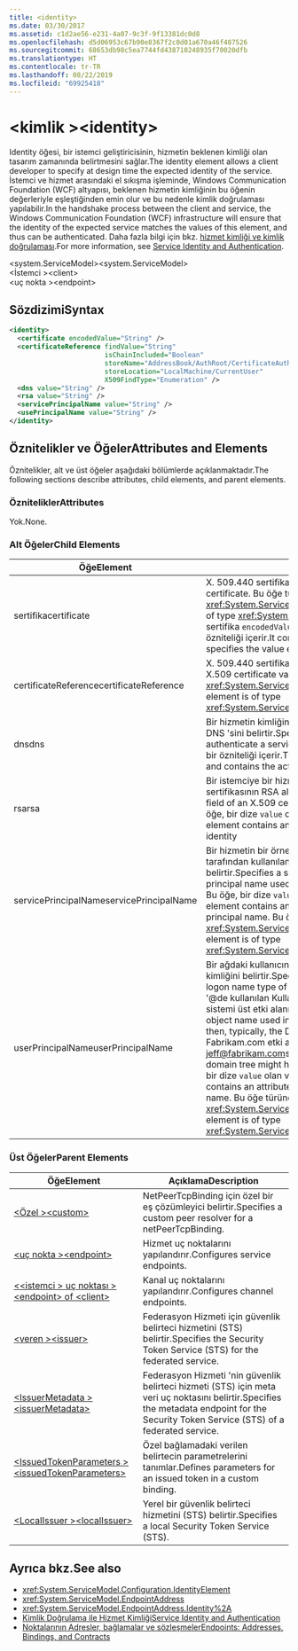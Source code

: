 ```yaml
---
title: <identity>
ms.date: 03/30/2017
ms.assetid: c1d2ae56-e231-4a07-9c3f-9f13381dc0d8
ms.openlocfilehash: d5d06953c67b90e8367f2c0d01a670a46f487526
ms.sourcegitcommit: 68653db98c5ea7744fd438710248935f70020dfb
ms.translationtype: HT
ms.contentlocale: tr-TR
ms.lasthandoff: 08/22/2019
ms.locfileid: "69925418"
---
```

# <a name="identity"></a><span data-ttu-id="2ac1e-101">\<kimlik ></span><span class="sxs-lookup"><span data-stu-id="2ac1e-101">\<identity></span></span>
<span data-ttu-id="2ac1e-102">Identity öğesi, bir istemci geliştiricisinin, hizmetin beklenen kimliği olan tasarım zamanında belirtmesini sağlar.</span><span class="sxs-lookup"><span data-stu-id="2ac1e-102">The identity element allows a client developer to specify at design time the expected identity of the service.</span></span> <span data-ttu-id="2ac1e-103">İstemci ve hizmet arasındaki el sıkışma işleminde, Windows Communication Foundation (WCF) altyapısı, beklenen hizmetin kimliğinin bu öğenin değerleriyle eşleştiğinden emin olur ve bu nedenle kimlik doğrulaması yapılabilir.</span><span class="sxs-lookup"><span data-stu-id="2ac1e-103">In the handshake process between the client and service, the Windows Communication Foundation (WCF) infrastructure will ensure that the identity of the expected service matches the values of this element, and thus can be authenticated.</span></span> <span data-ttu-id="2ac1e-104">Daha fazla bilgi için bkz. [hizmet kimliği ve kimlik doğrulaması](../../../wcf/feature-details/service-identity-and-authentication.md).</span><span class="sxs-lookup"><span data-stu-id="2ac1e-104">For more information, see [Service Identity and Authentication](../../../wcf/feature-details/service-identity-and-authentication.md).</span></span>  
  
 <span data-ttu-id="2ac1e-105">\<system.ServiceModel></span><span class="sxs-lookup"><span data-stu-id="2ac1e-105">\<system.ServiceModel></span></span>  
<span data-ttu-id="2ac1e-106">\<İstemci ></span><span class="sxs-lookup"><span data-stu-id="2ac1e-106">\<client></span></span>  
<span data-ttu-id="2ac1e-107">\<uç nokta ></span><span class="sxs-lookup"><span data-stu-id="2ac1e-107">\<endpoint></span></span>  
  
## <a name="syntax"></a><span data-ttu-id="2ac1e-108">Sözdizimi</span><span class="sxs-lookup"><span data-stu-id="2ac1e-108">Syntax</span></span>  
  
```xml  
<identity>
  <certificate encodedValue="String" />
  <certificateReference findValue="String"
                        isChainIncluded="Boolean"
                        storeName="AddressBook/AuthRoot/CertificateAuthority/Disallowed/My/Root/TrustedPeople/TrustedPublisher"
                        storeLocation="LocalMachine/CurrentUser"
                        X509FindType="Enumeration" />
  <dns value="String" />
  <rsa value="String" />
  <servicePrincipalName value="String" />
  <usePrincipalName value="String" />
</identity>
```  
  
## <a name="attributes-and-elements"></a><span data-ttu-id="2ac1e-109">Öznitelikler ve Öğeler</span><span class="sxs-lookup"><span data-stu-id="2ac1e-109">Attributes and Elements</span></span>  
 <span data-ttu-id="2ac1e-110">Öznitelikler, alt ve üst öğeler aşağıdaki bölümlerde açıklanmaktadır.</span><span class="sxs-lookup"><span data-stu-id="2ac1e-110">The following sections describe attributes, child elements, and parent elements.</span></span>  
  
### <a name="attributes"></a><span data-ttu-id="2ac1e-111">Öznitelikler</span><span class="sxs-lookup"><span data-stu-id="2ac1e-111">Attributes</span></span>  
 <span data-ttu-id="2ac1e-112">Yok.</span><span class="sxs-lookup"><span data-stu-id="2ac1e-112">None.</span></span>  
  
### <a name="child-elements"></a><span data-ttu-id="2ac1e-113">Alt Öğeler</span><span class="sxs-lookup"><span data-stu-id="2ac1e-113">Child Elements</span></span>  
  
|<span data-ttu-id="2ac1e-114">Öğe</span><span class="sxs-lookup"><span data-stu-id="2ac1e-114">Element</span></span>|<span data-ttu-id="2ac1e-115">Açıklama</span><span class="sxs-lookup"><span data-stu-id="2ac1e-115">Description</span></span>|  
|-------------|-----------------|  
|<span data-ttu-id="2ac1e-116">sertifika</span><span class="sxs-lookup"><span data-stu-id="2ac1e-116">certificate</span></span>|<span data-ttu-id="2ac1e-117">X. 509.440 sertifikasının ayarlarını belirtir.</span><span class="sxs-lookup"><span data-stu-id="2ac1e-117">Specifies settings of an X.509 certificate.</span></span> <span data-ttu-id="2ac1e-118">Bu öğe türündedir <xref:System.ServiceModel.Configuration.CertificateElement>.</span><span class="sxs-lookup"><span data-stu-id="2ac1e-118">This element is of type <xref:System.ServiceModel.Configuration.CertificateElement>.</span></span> <span data-ttu-id="2ac1e-119">Bu, bu sertifika `encodedValue` tarafından kodlanan değeri belirten String olan bir özniteliği içerir.</span><span class="sxs-lookup"><span data-stu-id="2ac1e-119">It contains an attribute `encodedValue` that is a string, which specifies the value encoded by this certificate.</span></span>|  
|<span data-ttu-id="2ac1e-120">certificateReference</span><span class="sxs-lookup"><span data-stu-id="2ac1e-120">certificateReference</span></span>|<span data-ttu-id="2ac1e-121">X. 509.440 sertifika doğrulamasının ayarlarını belirtir.</span><span class="sxs-lookup"><span data-stu-id="2ac1e-121">Specifies settings for X.509 certificate validation.</span></span> <span data-ttu-id="2ac1e-122">Bu öğe türündedir <xref:System.ServiceModel.Configuration.CertificateReferenceElement>.</span><span class="sxs-lookup"><span data-stu-id="2ac1e-122">This element is of type <xref:System.ServiceModel.Configuration.CertificateReferenceElement>.</span></span>|  
|<span data-ttu-id="2ac1e-123">dns</span><span class="sxs-lookup"><span data-stu-id="2ac1e-123">dns</span></span>|<span data-ttu-id="2ac1e-124">Bir hizmetin kimliğini doğrulamak için kullanılan X. 509.440 sertifikasının DNS 'sini belirtir.</span><span class="sxs-lookup"><span data-stu-id="2ac1e-124">Specifies the DNS of an X.509 certificate used to authenticate a service.</span></span> <span data-ttu-id="2ac1e-125">Bu öğe, bir dize `value` olan ve gerçek kimliği içeren bir özniteliği içerir.</span><span class="sxs-lookup"><span data-stu-id="2ac1e-125">This element contains an attribute `value` that is a string, and contains the actual identity.</span></span>|  
|<span data-ttu-id="2ac1e-126">rsa</span><span class="sxs-lookup"><span data-stu-id="2ac1e-126">rsa</span></span>|<span data-ttu-id="2ac1e-127">Bir istemciye bir hizmetin kimliğini doğrulamak için kullanılan X. 509.440 sertifikasının RSA alanının değerini belirtir.</span><span class="sxs-lookup"><span data-stu-id="2ac1e-127">Specifies the value of the RSA field of an X.509 certificate used to authenticate a service to a client.</span></span> <span data-ttu-id="2ac1e-128">Bu öğe, bir dize `value` olan ve gerçek kimliği içeren bir özniteliği içerir</span><span class="sxs-lookup"><span data-stu-id="2ac1e-128">This element contains an attribute `value` that is a string, and contains the actual identity</span></span>|  
|<span data-ttu-id="2ac1e-129">servicePrincipalName</span><span class="sxs-lookup"><span data-stu-id="2ac1e-129">servicePrincipalName</span></span>|<span data-ttu-id="2ac1e-130">Bir hizmetin bir örneğini benzersiz bir şekilde tanımlamak için bir istemci tarafından kullanılan asıl ad olan bir sunucu asıl adı (SPN) kimliğini belirtir.</span><span class="sxs-lookup"><span data-stu-id="2ac1e-130">Specifies a server principal name (SPN) identity, which is the principal name used by a client to uniquely identify an instance of a service.</span></span> <span data-ttu-id="2ac1e-131">Bu öğe, bir dize `value` olan ve asıl asıl adı içeren bir özniteliği içerir.</span><span class="sxs-lookup"><span data-stu-id="2ac1e-131">This element contains an attribute `value` that is a string, and contains the actual principal name.</span></span> <span data-ttu-id="2ac1e-132">Bu öğe türündedir <xref:System.ServiceModel.Configuration.ServicePrincipalNameElement>.</span><span class="sxs-lookup"><span data-stu-id="2ac1e-132">This element is of type <xref:System.ServiceModel.Configuration.ServicePrincipalNameElement>.</span></span>|  
|<span data-ttu-id="2ac1e-133">userPrincipalName</span><span class="sxs-lookup"><span data-stu-id="2ac1e-133">userPrincipalName</span></span>|<span data-ttu-id="2ac1e-134">Bir ağdaki kullanıcının oturum açma adı türü olan bir Kullanıcı asıl adı (UPN) kimliğini belirtir.</span><span class="sxs-lookup"><span data-stu-id="2ac1e-134">Specifies a user principal name (UPN) identity, which is the logon name type of a user on a network.</span></span> <span data-ttu-id="2ac1e-135">Kullanıcı asıl adı, Active Directory '\@de kullanılan Kullanıcı nesne adından ve ardından genellikle etki alanı adı sistemi üst etki alanına sahip.</span><span class="sxs-lookup"><span data-stu-id="2ac1e-135">The user principal name consists of the user object name used in Active Directory, followed by the at symbol (\@) and then, typically, the Domain Name System parent domain.</span></span> <span data-ttu-id="2ac1e-136">Örneğin, Fabrikam.com etki alanı ağacındaki Jeff, Kullanıcı asıl adına [jeff@fabrikam.com](mailto:jeffsmith@fabrikam.com)sahip olabilir.</span><span class="sxs-lookup"><span data-stu-id="2ac1e-136">For example, Jeff in the Fabrikam.com domain tree might have the user principal name [jeff@fabrikam.com](mailto:jeffsmith@fabrikam.com).</span></span>  <span data-ttu-id="2ac1e-137">Bu öğe, bir dize `value` olan ve asıl asıl adı içeren bir özniteliği içerir.</span><span class="sxs-lookup"><span data-stu-id="2ac1e-137">This element contains an attribute `value` that is a string, and contains the actual principal name.</span></span> <span data-ttu-id="2ac1e-138">Bu öğe türündedir <xref:System.ServiceModel.Configuration.UserPrincipalNameElement>.</span><span class="sxs-lookup"><span data-stu-id="2ac1e-138">This element is of type <xref:System.ServiceModel.Configuration.UserPrincipalNameElement>.</span></span>|  
  
### <a name="parent-elements"></a><span data-ttu-id="2ac1e-139">Üst Öğeler</span><span class="sxs-lookup"><span data-stu-id="2ac1e-139">Parent Elements</span></span>  
  
|<span data-ttu-id="2ac1e-140">Öğe</span><span class="sxs-lookup"><span data-stu-id="2ac1e-140">Element</span></span>|<span data-ttu-id="2ac1e-141">Açıklama</span><span class="sxs-lookup"><span data-stu-id="2ac1e-141">Description</span></span>|  
|-------------|-----------------|  
|[<span data-ttu-id="2ac1e-142">\<Özel ></span><span class="sxs-lookup"><span data-stu-id="2ac1e-142">\<custom></span></span>](custom.md)|<span data-ttu-id="2ac1e-143">NetPeerTcpBinding için özel bir eş çözümleyici belirtir.</span><span class="sxs-lookup"><span data-stu-id="2ac1e-143">Specifies a custom peer resolver for a netPeerTcpBinding.</span></span>|  
|[<span data-ttu-id="2ac1e-144">\<uç nokta ></span><span class="sxs-lookup"><span data-stu-id="2ac1e-144">\<endpoint></span></span>](endpoint-element.md)|<span data-ttu-id="2ac1e-145">Hizmet uç noktalarını yapılandırır.</span><span class="sxs-lookup"><span data-stu-id="2ac1e-145">Configures service endpoints.</span></span>|  
|[<span data-ttu-id="2ac1e-146">\<\<istemci > uç noktası ></span><span class="sxs-lookup"><span data-stu-id="2ac1e-146">\<endpoint> of \<client></span></span>](endpoint-of-client.md)|<span data-ttu-id="2ac1e-147">Kanal uç noktalarını yapılandırır.</span><span class="sxs-lookup"><span data-stu-id="2ac1e-147">Configures channel endpoints.</span></span>|  
|[<span data-ttu-id="2ac1e-148">\<veren ></span><span class="sxs-lookup"><span data-stu-id="2ac1e-148">\<issuer></span></span>](issuer.md)|<span data-ttu-id="2ac1e-149">Federasyon Hizmeti için güvenlik belirteci hizmetini (STS) belirtir.</span><span class="sxs-lookup"><span data-stu-id="2ac1e-149">Specifies the Security Token Service (STS) for the federated service.</span></span>|  
|[<span data-ttu-id="2ac1e-150">\<IssuerMetadata ></span><span class="sxs-lookup"><span data-stu-id="2ac1e-150">\<issuerMetadata></span></span>](issuermetadata.md)|<span data-ttu-id="2ac1e-151">Federasyon Hizmeti 'nin güvenlik belirteci hizmeti (STS) için meta veri uç noktasını belirtir.</span><span class="sxs-lookup"><span data-stu-id="2ac1e-151">Specifies the metadata endpoint for the Security Token Service (STS) of a federated service.</span></span>|  
|[<span data-ttu-id="2ac1e-152">\<IssuedTokenParameters ></span><span class="sxs-lookup"><span data-stu-id="2ac1e-152">\<issuedTokenParameters></span></span>](issuedtokenparameters.md)|<span data-ttu-id="2ac1e-153">Özel bağlamadaki verilen belirtecin parametrelerini tanımlar.</span><span class="sxs-lookup"><span data-stu-id="2ac1e-153">Defines parameters for an issued token in a custom binding.</span></span>|  
|[<span data-ttu-id="2ac1e-154">\<LocalIssuer ></span><span class="sxs-lookup"><span data-stu-id="2ac1e-154">\<localIssuer></span></span>](localissuer.md)|<span data-ttu-id="2ac1e-155">Yerel bir güvenlik belirteci hizmetini (STS) belirtir.</span><span class="sxs-lookup"><span data-stu-id="2ac1e-155">Specifies a local Security Token Service (STS).</span></span>|  
  
## <a name="see-also"></a><span data-ttu-id="2ac1e-156">Ayrıca bkz.</span><span class="sxs-lookup"><span data-stu-id="2ac1e-156">See also</span></span>

- <xref:System.ServiceModel.Configuration.IdentityElement>
- <xref:System.ServiceModel.EndpointAddress>
- <xref:System.ServiceModel.EndpointAddress.Identity%2A>
- [<span data-ttu-id="2ac1e-157">Kimlik Doğrulama ile Hizmet Kimliği</span><span class="sxs-lookup"><span data-stu-id="2ac1e-157">Service Identity and Authentication</span></span>](../../../wcf/feature-details/service-identity-and-authentication.md)
- [<span data-ttu-id="2ac1e-158">Noktalarının Adresler, bağlamalar ve sözleşmeler</span><span class="sxs-lookup"><span data-stu-id="2ac1e-158">Endpoints: Addresses, Bindings, and Contracts</span></span>](../../../wcf/feature-details/endpoints-addresses-bindings-and-contracts.md)
